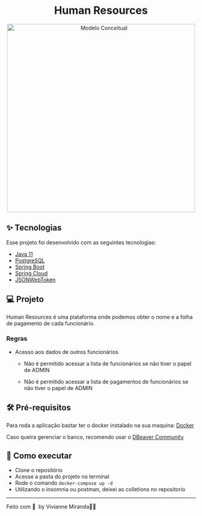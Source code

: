 <h1 align="center">Human Resources</h1>

<p align="center">
  <img alt="Modelo Conceitual" src="https://github.com/VivianneMiranda/Payroll/blob/main/Modelo_Conceitual.jpeg" width="500">
</p> 

## ✨ Tecnologias

Esse projeto foi desenvolvido com as seguintes tecnologias:

- [Java 11](https://www.oracle.com/br/java/technologies/javase/javase-jdk11-downloads.html)
- [PostgreSQL](https://www.postgresql.org/)
- [Spring Boot](https://spring.io/projects/spring-boot)
- [Spring Cloud](https://spring.io/projects/spring-cloud)
- [JSONWebToken](https://github.com/auth0/node-jsonwebtoken#readme)


## 💻 Projeto

Human Resources é uma plataforma onde podemos obter o nome e a folha de pagamento de cada funcionário.

### Regras

- Acesso aos dados de outros funcionários

    - Não é permitido acessar a lista de funcionários se não tiver o papel de ADMIN

    - Não é permitido acessar a lista de pagamentos de funcionários se não tiver o papel de ADMIN

## 🛠 Pré-requisitos
 Para roda a aplicação bastar ter o docker instalado na sua maquina:
 [Docker](https://www.docker.com/)
 
 Caso queira gerenciar o banco, recomendo usar o [DBeaver Community](https://dbeaver.io/)

## 🚀 Como executar

- Clone o repositório
- Acesse a pasta do projeto no terminal
- Rode o comando `docker-compose up -d`
- Utilizando o insomnia ou postman, deixei as colletions no repositorio


---
Feito com 💜 &nbsp;by Vivianne Miranda👋🏻 &nbsp;
